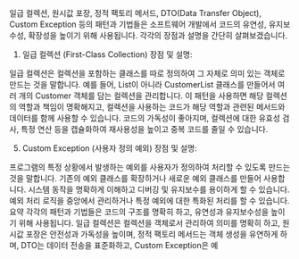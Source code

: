 일급 컬렉션, 원시값 포장, 정적 팩토리 메서드, DTO(Data Transfer Object), Custom Exception 등의 패턴과 기법들은 소프트웨어 개발에서 코드의 유연성, 유지보수성, 확장성을 높이기 위해 사용됩니다. 각각의 장점과 설명을 간단히 살펴보겠습니다.

1. 일급 컬렉션 (First-Class Collection)
   장점 및 설명:

일급 컬렉션은 컬렉션을 포함하는 클래스를 따로 정의하여 그 자체로 의미 있는 객체로 만드는 것을 말합니다. 예를 들어, List<String>이 아니라 CustomerList 클래스를 만들어서 여러 개의 Customer 객체를 담는 컬렉션을 관리합니다.
이 패턴을 사용하면 해당 컬렉션의 역할과 책임이 명확해지고, 컬렉션을 사용하는 코드가 해당 역할과 관련된 메서드와 데이터를 함께 사용할 수 있습니다.
코드의 가독성이 좋아지며, 컬렉션에 대한 유효성 검사, 특정 연산 등을 캡슐화하여 재사용성을 높이고 중복 코드를 줄일 수 있습니다.


5. Custom Exception (사용자 정의 예외)
   장점 및 설명:

프로그램의 특정 상황에서 발생하는 예외를 사용자가 정의하여 처리할 수 있도록 만드는 것을 말합니다.
기존의 예외 클래스를 확장하거나 새로운 예외 클래스를 만들어 사용합니다.
시스템 동작을 명확하게 이해하고 디버깅 및 유지보수를 용이하게 할 수 있습니다.
예외 처리 로직을 중앙에서 관리하거나 특정 예외에 대한 특화된 처리를 할 수 있습니다.
요약
각각의 패턴과 기법들은 코드의 구조를 명확히 하고, 유연성과 유지보수성을 높이기 위해 사용됩니다. 일급 컬렉션은 컬렉션을 객체로서 관리하여 의미를 명확히 하고, 원시값 포장은 안전성과 가독성을 높이며, 정적 팩토리 메서드는 객체 생성을 유연하게 하며, DTO는 데이터 전송을 표준화하고, Custom Exception은 예